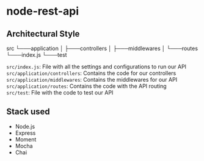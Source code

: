 # node-rest-api

## Architectural Style

src
  └───application
  │   ├───controllers
  │   ├───middlewares
  │   └───routes
  └───index.js
  └───test

  `src/index.js`: File with all the settings and configurations to run our API<br/>
  `src/application/controllers`: Contains the code for our controllers<br/>
  `src/application/middlewares`: Contains the middlewares for our API<br/>
  `src/application/routes`: Contains the code with the API routing<br/>
  `src/test`: File with the code to test our API<br/>

  ## Stack used
- Node.js
- Express
- Moment
- Mocha
- Chai